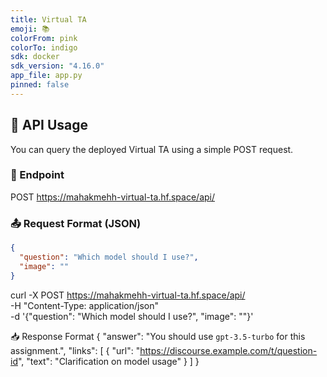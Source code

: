 ```yaml
---
title: Virtual TA
emoji: 📚
colorFrom: pink
colorTo: indigo
sdk: docker
sdk_version: "4.16.0"
app_file: app.py
pinned: false
---
```


## 🔗 API Usage

You can query the deployed Virtual TA using a simple POST request.

### 📮 Endpoint
POST https://mahakmehh-virtual-ta.hf.space/api/


### 📤 Request Format (JSON)

```json
{
  "question": "Which model should I use?",
  "image": ""
}
```

curl -X POST https://mahakmehh-virtual-ta.hf.space/api/ \
  -H "Content-Type: application/json" \
  -d '{"question": "Which model should I use?", "image": ""}'


📥 Response Format
{
  "answer": "You should use `gpt-3.5-turbo` for this assignment.",
  "links": [
    {
      "url": "https://discourse.example.com/t/question-id",
      "text": "Clarification on model usage"
    }
  ]
}
